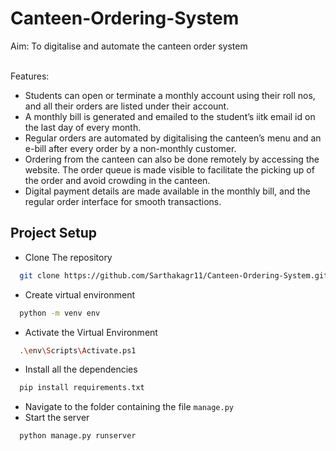 # Canteen-Ordering-System

Aim: To digitalise and automate the canteen order system

<br/>Features: 
- Students can open or terminate a monthly account using their roll nos, and all their orders are listed under their account. 
- A monthly bill is generated and emailed to the student’s iitk email id on the last day of every month.
- Regular orders are automated by digitalising the canteen’s menu and an e-bill after every order by a non-monthly customer.
- Ordering from the canteen can also be done remotely by accessing the website. The order queue is made visible to facilitate the picking up of the order and avoid crowding in the canteen.
- Digital payment details are made available in the monthly bill, and the regular order interface for smooth transactions.

## Project Setup
- Clone The repository 
```bash
  git clone https://github.com/Sarthakagr11/Canteen-Ordering-System.git
```
- Create virtual environment 
```bash
  python -m venv env
```
- Activate the Virtual Environment 
```bash
  .\env\Scripts\Activate.ps1
```
- Install all the dependencies 
```bash
  pip install requirements.txt
```
- Navigate to the folder containing the file `manage.py`
- Start the server 
```bash
  python manage.py runserver
```
